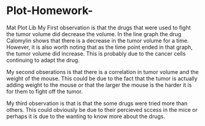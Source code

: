 # Plot-Homework-
Mat Plot Lib
My First observation is that the drugs that were used to fight the tumor volume did decrease the volume. In the line graph the drug Calomylin shows that there is a decrease in the tumor volume for a time. However, it is also worth noting that as the time point ended in that graph, the tumor volume did increase. This is probably due to the cancer cells continuing to adapt the drug.

My second obserations is that there is a correlation in tumor volume and the weight of the mouse. This could be due to the fact that the tumor is actually adding weight to the mouse or that the larger the mouse is the harder it is for them to fight off the tumor.

My third observation is that is that the some drugs were tried more than others. This could obviously be due to their percieved sccess in the mice or perhaps it is due to the wanting to know more about the drugs. 
